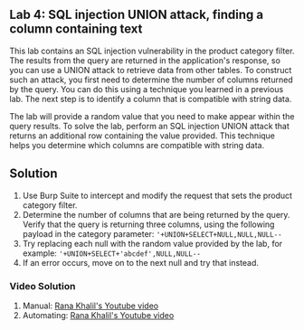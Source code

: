 ## Lab 4: SQL injection UNION attack, finding a column containing text

This lab contains an SQL injection vulnerability in the product category filter. The results from the query are returned in the application's response, so you can use a UNION attack to retrieve data from other tables. To construct such an attack, you first need to determine the number of columns returned by the query. You can do this using a technique you learned in a previous lab. The next step is to identify a column that is compatible with string data.

The lab will provide a random value that you need to make appear within the query results. To solve the lab, perform an SQL injection UNION attack that returns an additional row containing the value provided. This technique helps you determine which columns are compatible with string data.
## Solution
1. Use Burp Suite to intercept and modify the request that sets the product category filter.
2. Determine the number of columns that are being returned by the query. Verify that the query is returning three columns, using the following payload in the category parameter: ```'+UNION+SELECT+NULL,NULL,NULL--```
3. Try replacing each null with the random value provided by the lab, for example: ```'+UNION+SELECT+'abcdef',NULL,NULL--```
4. If an error occurs, move on to the next null and try that instead.


### Video Solution
1. Manual: [Rana Khalil's Youtube video](https://youtu.be/SGBTC5D7DTs)
2. Automating: [Rana Khalil's Youtube video](https://www.youtube.com/watch?v=mQquf6AHgZ4&list=PLuyTk2_mYISLaZC4fVqDuW_hOk0dd5rlf&index=5)

